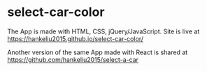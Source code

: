 # select-car-color

The App is made with HTML, CSS, jQuery/JavaScript.
Site is live at <https://hankeliu2015.github.io/select-car-color/>

Another version of the same App made with React is shared at <https://github.com/hankeliu2015/select-a-car>
